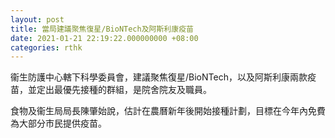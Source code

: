 ```yaml
---
layout: post
title: 當局建議聚焦復星/BioNTech及阿斯利康疫苗
date: 2021-01-21 22:19:22.000000000 +08:00
categories: rthk
---
```


衞生防護中心轄下科學委員會，建議聚焦復星/BioNTech，以及阿斯利康兩款疫苗，並定出最優先接種的群組，是院舍院友及職員。

食物及衞生局局長陳肇始說，估計在農曆新年後開始接種計劃，目標在今年內免費為大部分市民提供疫苗。
